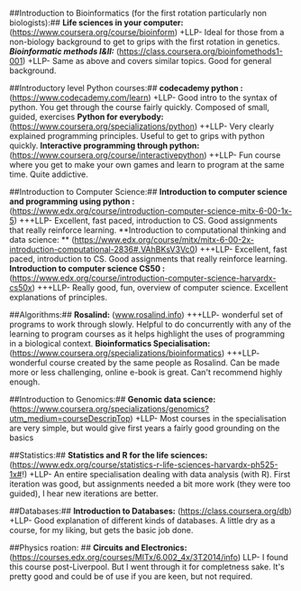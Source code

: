 ##Introduction to Bioinformatics (for the first rotation particularly non biologists):##
  **Life sciences in your computer:**    (https://www.coursera.org/course/bioinform)
    +LLP- Ideal for those from a non-biology background to get to grips with the first rotation in genetics. 
  ***Bioinformatic methods I&II:***   (https://class.coursera.org/bioinfomethods1-001)
    +LLP- Same as above and covers similar topics. Good for general background.

##Introductory level Python courses:##
  **codecademy python :**    (https://www.codecademy.com/learn)
    +LLP- Good intro to the syntax of python. You  get through the course fairly quickly. Composed of small, guided, exercises
  **Python for everybody:**    (https://www.coursera.org/specializations/python)
    ++LLP- Very clearly explained programming principles. Useful to get to grips with python quickly.
  **Interactive programming through python:**   (https://www.coursera.org/course/interactivepython)
    ++LLP- Fun course where you get to make your own games and learn to program at the same time. Quite addictive.
  
##Introduction to Computer Science:##
  **Introduction to computer science and programming using python :** (https://www.edx.org/course/introduction-computer-science-mitx-6-00-1x-5)
    +++LLP- Excellent, fast paced, introduction to CS. Good assignments that really reinforce learning.
  **Introduction to computational thinking and data science: ** (https://www.edx.org/course/mitx/mitx-6-00-2x-introduction-computational-2836#.VAhBKsV3Vc0)
    +++LLP- Excellent, fast paced, introduction to CS. Good assignments that really reinforce learning.
  **Introduction to computer science CS50 :**    (https://www.edx.org/course/introduction-computer-science-harvardx-cs50x)
    +++LLP- Really good, fun, overview of computer science. Excellent explanations of principles. 

##Algorithms:##
  **Rosalind:**   (www.rosalind.info)
    +++LLP- wonderful set of programs to work through slowly. Helpful to do concurrently with any of the learning to program courses as it helps highlight the uses of programming in a biological context.
  **Bioinformatics Specialisation:**  (https://www.coursera.org/specializations/bioinformatics)
    +++LLP- wonderful course created by the same people as Rosalind. Can be made more or less challenging, online e-book is great. Can't recommend highly enough. 

##Introduction to Genomics:##
  **Genomic data science:**    (https://www.coursera.org/specializations/genomics?utm_medium=courseDescripTop)
    +LLP- Most courses in the specialisation are very simple, but would give first years a fairly good grounding on the basics
  
##Statistics:##
  **Statistics and R for the life sciences:** (https://www.edx.org/course/statistics-r-life-sciences-harvardx-ph525-1x#!)
    +LLP- An entire specialisation dealing with data analysis (with R).  First iteration was good, but assignments needed a bit more work (they were too guided), I hear new iterations are better. 

##Databases:##
  **Introduction to Databases:**  (https://class.coursera.org/db)
    +LLP- Good explanation of different kinds of databases. A little dry as a course, for my liking, but gets the basic job done.

##Physics roation: ##
  **Circuits and Electronics:**   (https://courses.edx.org/courses/MITx/6.002_4x/3T2014/info)
    LLP- I found this course post-Liverpool. But I went through it for completness sake. It's pretty good and could be of use if you are keen, but not required.
  
  
  

